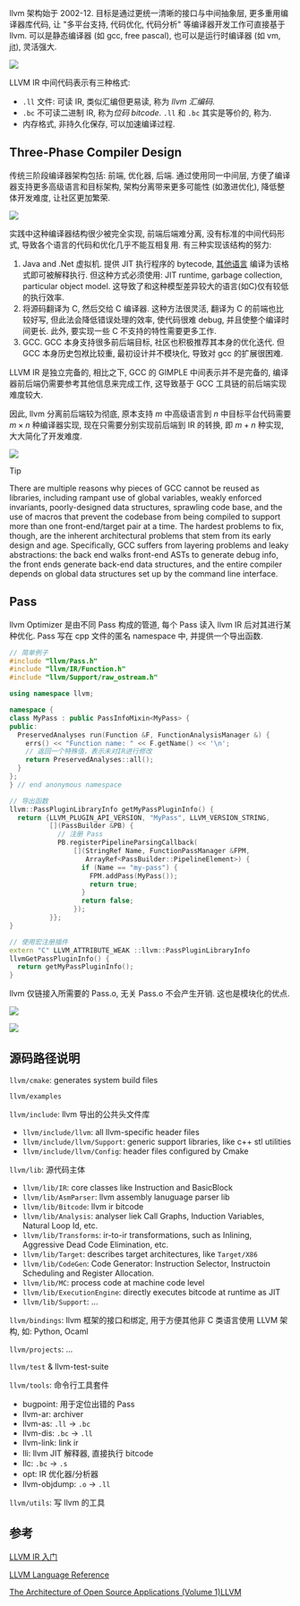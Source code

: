 llvm 架构始于 2002-12. 目标是通过更统一清晰的接口与中间抽象层, 更多重用编译器库代码, 让 "多平台支持, 代码优化, 代码分析" 等编译器开发工作可直接基于 llvm. 可以是静态编译器 (如 gcc, free pascal), 也可以是运行时编译器 (如 vm, [jit](../../各类型编译技术.md)), 灵活强大.

![](../../../attach/Pasted%20image%2020240307150000.avif)

LLVM IR 中间代码表示有三种格式:
- `.ll` 文件: 可读 IR, 类似汇编但更易读, 称为 *llvm 汇编码*.
- `.bc` 不可读二进制 IR, 称为*位码 bitcode*. `.ll` 和 `.bc` 其实是等价的, 称为.
- 内存格式,  非持久化保存, 可以加速编译过程.

## Three-Phase Compiler Design

传统三阶段编译器架构包括: 前端, 优化器, 后端. 通过使用同一中间层, 方便了编译器支持更多高级语言和目标架构, 架构分离带来更多可能性 (如激进优化), 降低整体开发难度, 让社区更加繁荣. 

![](../../../attach/SimpleCompiler.avif)

实践中这种编译器结构很少被完全实现, 前端后端难分离, 没有标准的中间代码形式, 导致各个语言的代码和优化几乎不能互相复用. 有三种实现该结构的努力:
1. Java and .Net 虚拟机. 提供 JIT 执行程序的 bytecode, [其他语言](http://en.wikipedia.org/wiki/List_of_JVM_languages) 编译为该格式即可被解释执行. 但这种方式必须使用: JIT runtime, garbage collection, particular object model. 这导致了和这种模型差异较大的语言(如C)仅有较低的执行效率.
2. 将源码翻译为 C, 然后交给 C 编译器. 这种方法很灵活, 翻译为 C 的前端也比较好写, 但此法会降低错误处理的效率, 使代码很难 debug, 并且使整个编译时间更长. 此外, 要实现一些 C 不支持的特性需要更多工作.
3. GCC. GCC 本身支持很多前后端目标, 社区也积极推荐其本身的优化迭代. 但 GCC 本身历史包袱比较重, 最初设计并不模块化, 导致对 gcc 的扩展很困难.

LLVM IR 是独立完备的, 相比之下, GCC 的 GIMPLE 中间表示并不是完备的, 编译器前后端仍需要参考其他信息来完成工作, 这导致基于 GCC 工具链的前后端实现难度较大. 

因此, llvm 分离前后端较为彻底, 原本支持 $m$ 中高级语言到 $n$ 中目标平台代码需要 $m\times n$ 种编译器实现, 现在只需要分别实现前后端到 IR 的转换, 即 $m+n$ 种实现, 大大简化了开发难度.

![](../../../attach/LLVMCompiler1.avif)

> [!tip] 
> There are multiple reasons why pieces of GCC cannot be reused
>  as libraries, including rampant use of global variables, 
>  weakly enforced invariants, poorly-designed data structures, 
>  sprawling code base, and the use of macros that prevent the 
>  codebase from being compiled to support more than one 
>  front-end/target pair at a time. 
>  The hardest problems to fix, though, are the inherent 
>  architectural problems that stem from its early design and age. 
>  Specifically, GCC suffers from layering problems and leaky 
>  abstractions: the back end walks front-end ASTs to generate 
>  debug info, the front ends generate back-end data structures, 
>  and the entire compiler depends on global data structures 
>  set up by the command line interface.

## Pass

llvm Optimizer 是由不同 Pass 构成的管道, 每个 Pass 读入 llvm IR 后对其进行某种优化. Pass 写在 cpp 文件的匿名 namespace 中, 并提供一个导出函数.

```cpp
// 简单例子
#include "llvm/Pass.h"
#include "llvm/IR/Function.h"
#include "llvm/Support/raw_ostream.h"

using namespace llvm;

namespace {
class MyPass : public PassInfoMixin<MyPass> {
public:
  PreservedAnalyses run(Function &F, FunctionAnalysisManager &) {
    errs() << "Function name: " << F.getName() << '\n';
    // 返回一个特殊值，表示未对IR进行修改
    return PreservedAnalyses::all();
  }
};
} // end anonymous namespace

// 导出函数
llvm::PassPluginLibraryInfo getMyPassPluginInfo() {
  return {LLVM_PLUGIN_API_VERSION, "MyPass", LLVM_VERSION_STRING,
          [](PassBuilder &PB) {
            // 注册 Pass
            PB.registerPipelineParsingCallback(
                [](StringRef Name, FunctionPassManager &FPM,
                   ArrayRef<PassBuilder::PipelineElement>) {
                  if (Name == "my-pass") {
                    FPM.addPass(MyPass());
                    return true;
                  }
                  return false;
                });
          }};
}

// 使用宏注册插件
extern "C" LLVM_ATTRIBUTE_WEAK ::llvm::PassPluginLibraryInfo
llvmGetPassPluginInfo() {
  return getMyPassPluginInfo();
}
```

llvm 仅链接入所需要的 Pass.o, 无关 Pass.o 不会产生开销. 这也是模块化的优点.

![](../../../attach/PassLinkage.avif)

![](../../../attach/LTO.avif)

## 源码路径说明

`llvm/cmake`: generates system build files

`llvm/examples`

`llvm/include`: llvm 导出的公共头文件库
- `llvm/include/llvm`: all llvm-specific header files 
- `llvm/include/llvm/Support`: generic support libraries, like c++ stl utilities
- `llvm/include/llvm/Config`: header files configured by Cmake

`llvm/lib`: 源代码主体
- `llvm/lib/IR`: core classes like Instruction and BasicBlock
- `llvm/lib/AsmParser`: llvm assembly lanuguage parser lib
- `llvm/lib/Bitcode`: llvm ir bitcode
- `llvm/lib/Analysis`: analyser liek Call Graphs, Induction Variables, Natural Loop Id, etc.
- `llvm/lib/Transforms`: ir-to-ir transformations, such as Inlining, Aggressive Dead Code Elimination, etc.
- `llvm/lib/Target`: describes target architectures, like `Target/X86`
- `llvm/lib/CodeGen`: Code Generator: Instruction Selector, Instructoin Scheduling and Register Allocation.
- `llvm/lib/MC`: process code at machine code level
- `llvm/lib/ExecutionEngine`: directly executes bitcode at runtime as JIT 
- `llvm/lib/Support`:  ...

`llvm/bindings`: llvm 框架的接口和绑定, 用于方便其他非 C 类语言使用 LLVM 架构, 如: Python, Ocaml

`llvm/projects`: ...

`llvm/test` & llvm-test-suite

`llvm/tools`: 命令行工具套件
- bugpoint: 用于定位出错的 Pass
- llvm-ar: archiver
- llvm-as: `.ll` -> `.bc`
- llvm-dis: `.bc` -> `.ll`
- llvm-link: link ir
- lli: llvm JIT  解释器, 直接执行 bitcode
- llc: `.bc` -> `.s`
- opt: IR 优化器/分析器
- llvm-objdump: `.o` -> `.ll`

`llvm/utils`: 写 llvm 的工具

## 参考

[LLVM IR 入门](https://evian-zhang.github.io/llvm-ir-tutorial/01-LLVM%E6%9E%B6%E6%9E%84%E7%AE%80%E4%BB%8B.html)  

[LLVM Language Reference](https://llvm.org/docs/LangRef.html)  

[The Architecture of Open Source Applications (Volume 1)LLVM](https://aosabook.org/en/v1/llvm.html)
